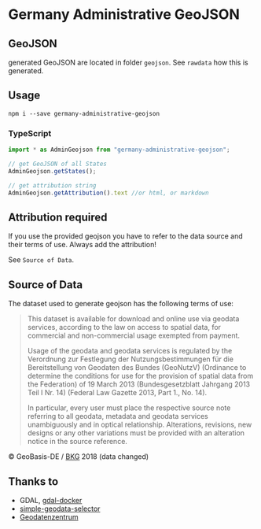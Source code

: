 # Germany Administrative GeoJSON

## GeoJSON

generated GeoJSON are located in folder `geojson`. See `rawdata` how this is generated.

## Usage

    npm i --save germany-administrative-geojson

### TypeScript

```ts
import * as AdminGeojson from "germany-administrative-geojson";

// get GeoJSON of all States
AdminGeojson.getStates();

// get attribution string
AdminGeojson.getAttribution().text //or html, or markdown

```

## Attribution required

If you use the provided geojson you have to refer to the data source and their terms of use. Always add the attribution!

See `Source of Data`.

## Source of Data

The dataset used to generate geojson has the following terms of use:

> This dataset is available for download and online use via geodata services, according to the law on access to spatial data, for commercial and non-commercial usage exempted from payment.
> 
> Usage of the geodata and geodata services is regulated by the Verordnung zur Festlegung der Nutzungsbestimmungen für die Bereitstellung von Geodaten des Bundes (GeoNutzV) (Ordinance to determine the conditions for use for the provision of spatial data from the Federation) of 19 March 2013 (Bundesgesetzblatt Jahrgang 2013 Teil I Nr. 14) (Federal Law Gazette 2013, Part 1., No. 14).
> 
> In particular, every user must place the respective source note referring to all geodata, metadata and geodata services unambiguously and in optical relationship. Alterations, revisions, new designs or any other variations must be provided with an alteration notice in the source reference.

© GeoBasis-DE / [BKG](http://www.bkg.bund.de) 2018 (data changed)

## Thanks to

- GDAL, [gdal-docker](https://github.com/geo-data/gdal-docker)
- [simple-geodata-selector](https://github.com/opendatalab-de/simple-geodata-selector)
- [Geodatenzentrum](http://www.geodatenzentrum.de/geodaten/gdz_rahmen.gdz_div?gdz_spr=deu&gdz_akt_zeile=5&gdz_anz_zeile=1&gdz_unt_zeile=14&gdz_user_id=0)